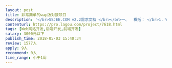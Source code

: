 ```yaml
---                
layout: post       
title: 非常简单的wap版对接项目           
description: '</br>SSJEE.COM v2.2需求文档 </br></br>一、	概括： </br>1.	Wap版，按照提供的手机版前端html，与数据连接 </br>2.	Wap版，需适应不同分辨率手机设备进行对应缩放,前端代码不标准，请加以调整。 </br>二、	前端： </br>1.	Wap版，前端只有3个html文件 </br>首页：http://wordmark.ssjee.com/test/index.html </br>列表页：http://wordmark.ssjee.com/test/ list.html </br>详情页：http://wordmark.ssjee.com/test/ font.html </br>2.	需要把导航作为一个模板来处理，避免日后改动，需要一个个文件来修改 </br>3.	需求识别手机浏览器打开网站，自动打开Wap版。 </br>4.	列表为下拉刷新，每次加载10个 </br>5.	用户进入详情页后，点击返回，需要回到之前的位置，而不是回到最顶部 </br>6.	列表中选择了一级分类，则默认为该一级分类下全部字体 </br>7.	首页中的列表与PC端一致，按最新下载排列，但不同的是PC端仅列出10个，Wap需求列出100个（下拉每次加载10个，共100个） </br>三、	后台： </br>1，后台中，字体编辑，加上“添加字体文件” </br>2，前端针对每个内容增加一个“清除”按钮。功能是允许管理员在前端中直接对内容进行清除的操作。而不需要在后台中操作。 </br>四，	BUG修复 </br>1，前端中，列表页，按“下载”排列后，发现除当下载数一样的例如“0”，翻页时就会出现随机排列状态 </br>需求： </br>列表如按下载排列：下载>收藏>浏览>时间（当下载数一样时，再按收藏量排，如下载数和收藏数都一样时，按浏览量排，最后是时间） </br></br>列表如按收藏排列：收藏>下载>浏览>时间（优先收藏，数据一致时，到下载，再到浏览量，最后是时间） </br></br>2，网站前端，未登录状态，在首页、列表页和字体详情页，点击收藏按钮，跳转至QQ登录页，操作登录后，页面是跳转到首页，且没有对之前的收藏操作起作用。 </br>而应该为跳转至刚才的页面，并且是已操作收藏。 </br></br>人才需求：最好可以给我更多技术建议，全栈之类。 </br></br>PC端：www.ssjee.com </br></br>合作方式：远程</br>'     
contenturl: https://pro.lagou.com/project/7618.html      
tags: [Web网站开发,后端开发,前端开发]            
salary: 3000元以下          
publish_time: 2018-05-03 15:40:34         
review: 1577人                   
apply: 9人                   
recommend: 0人                   
time_range: 小于1周              
---                 
```


